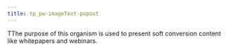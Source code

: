 ```yaml
---
title: tp_pw-imageText-popout
---
```


TThe purpose of this organism is used to present soft conversion content like whitepapers and webinars.

